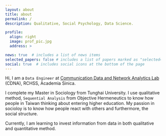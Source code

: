 ```yaml
---
layout: about
title: about
permalink: /
description: Qualitative, Social Psychology, Data Science.

profile:
  align: right
  image: prof_pic.jpg
  address: >

news: true  # includes a list of news items
selected_papers: false # includes a list of papers marked as "selected={true}"
social: true  # includes social icons at the bottom of the page
---
```


Hi, I am a `Data Engineer` at [Communication Data and Network Analytics Lab](https://cdna.survey.sinica.edu.tw/) (CDNA), RCHSS, Academia Sinica. 

I complete my Master in Sociology from Tunghai University. I use qualitative method, `Sequential Analysis` from Objective Hermeneutics to know how people in Taiwan thinking about entering higher education. My passion in socioloy is to know how people react with others and furthermore, the social structure. 

Currently, I am learning to invest information from data in both qualitative and quantitative method.
